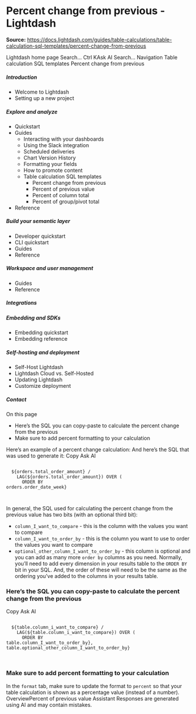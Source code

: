 # Percent change from previous - Lightdash

**Source:** https://docs.lightdash.com/guides/table-calculations/table-calculation-sql-templates/percent-change-from-previous

Lightdash home page
Search...
Ctrl KAsk AI
Search...
Navigation
Table calculation SQL templates
Percent change from previous
##### Introduction
  * Welcome to Lightdash
  * Setting up a new project


##### Explore and analyze
  * Quickstart
  * Guides
    * Interacting with your dashboards
    * Using the Slack integration
    * Scheduled deliveries
    * Chart Version History
    * Formatting your fields
    * How to promote content
    * Table calculation SQL templates
      * Percent change from previous
      * Percent of previous value
      * Percent of column total
      * Percent of group/pivot total
  * Reference


##### Build your semantic layer
  * Developer quickstart
  * CLI quickstart
  * Guides
  * Reference


##### Workspace and user management
  * Guides
  * Reference


##### Integrations


##### Embedding and SDKs
  * Embedding quickstart
  * Embedding reference


##### Self-hosting and deployment
  * Self-Host Lightdash
  * Lightdash Cloud vs. Self-Hosted
  * Updating Lightdash
  * Customize deployment


##### Contact


On this page
  * Here’s the SQL you can copy-paste to calculate the percent change from the previous
  * Make sure to add percent formatting to your calculation


Here’s an example of a percent change calculation: And here’s the SQL that was used to generate it:
Copy
Ask AI
```

  ${orders.total_order_amount} /
    LAG(${orders.total_order_amount}) OVER (
      ORDER BY
orders.order_date_week}



```

In general, the SQL used for calculating the percent change from the previous value has two bits (with an optional third bit):
  * `column_I_want_to_compare` - this is the column with the values you want to compare
  * `column_I_want_to_order_by` - this is the column you want to use to order the values you want to compare
  * `optional_other_column_I_want_to_order_by` - this column is optional and you can add as many more `order by` columns as you need. Normally, you’ll need to add every dimension in your results table to the `ORDER BY` bit in your SQL. And, the order of these will need to be the same as the ordering you’ve added to the columns in your results table.


###  Here’s the SQL you can copy-paste to calculate the percent change from the previous
Copy
Ask AI
```

  ${table.column_i_want_to_compare} /
    LAG(${table.column_i_want_to_compare}) OVER (
      ORDER BY
table.column_I_want_to_order_by},
table.optional_other_column_I_want_to_order_by}



```

###  Make sure to add percent formatting to your calculation
In the `format` tab, make sure to update the format to `percent` so that your table calculation is shown as a percentage value (instead of a number).
OverviewPercent of previous value
Assistant
Responses are generated using AI and may contain mistakes.


